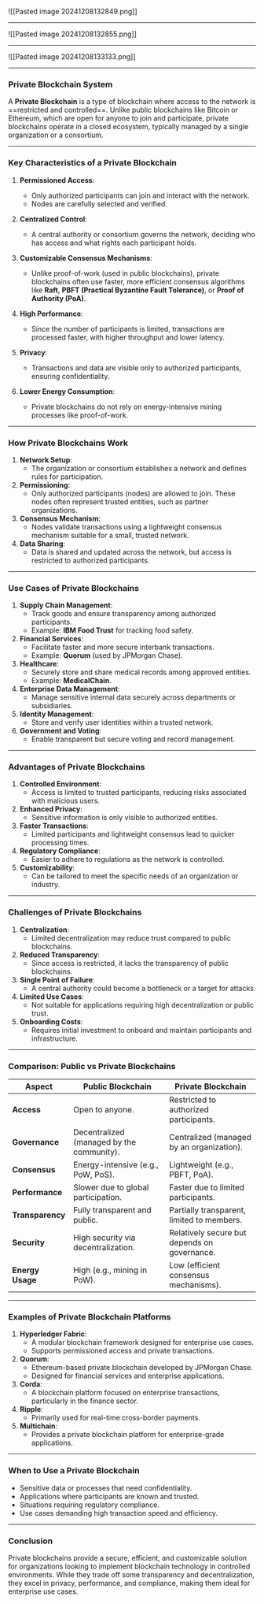 ![[Pasted image 20241208132849.png]]

---

![[Pasted image 20241208132855.png]]


---
![[Pasted image 20241208133133.png]]

---

### **Private Blockchain System**

A **Private Blockchain** is a type of blockchain where access to the network is ==restricted and controlled==. Unlike public blockchains like Bitcoin or Ethereum, which are open for anyone to join and participate, private blockchains operate in a closed ecosystem, typically managed by a single organization or a consortium.

---

### **Key Characteristics of a Private Blockchain**

1. **Permissioned Access**:
    - Only authorized participants can join and interact with the network.
    - Nodes are carefully selected and verified.
2. **Centralized Control**:
    - A central authority or consortium governs the network, deciding who has access and what rights each participant holds.
3. **Customizable Consensus Mechanisms**:
    - Unlike proof-of-work (used in public blockchains), private blockchains often use faster, more efficient consensus algorithms like **Raft**, **PBFT (Practical Byzantine Fault Tolerance)**, or **Proof of Authority (PoA)**.
4. **High Performance**:
    - Since the number of participants is limited, transactions are processed faster, with higher throughput and lower latency.
5. **Privacy**:
    - Transactions and data are visible only to authorized participants, ensuring confidentiality.
6. **Lower Energy Consumption**:
    
    - Private blockchains do not rely on energy-intensive mining processes like proof-of-work.

---

### **How Private Blockchains Work**

1. **Network Setup**:
    - The organization or consortium establishes a network and defines rules for participation.
2. **Permissioning**:
    - Only authorized participants (nodes) are allowed to join. These nodes often represent trusted entities, such as partner organizations.
3. **Consensus Mechanism**:
    - Nodes validate transactions using a lightweight consensus mechanism suitable for a small, trusted network.
4. **Data Sharing**:
    - Data is shared and updated across the network, but access is restricted to authorized participants.

---

### **Use Cases of Private Blockchains**

1. **Supply Chain Management**:
    - Track goods and ensure transparency among authorized participants.
    - Example: **IBM Food Trust** for tracking food safety.
2. **Financial Services**:
    - Facilitate faster and more secure interbank transactions.
    - Example: **Quorum** (used by JPMorgan Chase).
3. **Healthcare**:
    - Securely store and share medical records among approved entities.
    - Example: **MedicalChain**.
4. **Enterprise Data Management**:
    - Manage sensitive internal data securely across departments or subsidiaries.
5. **Identity Management**:
    - Store and verify user identities within a trusted network.
6. **Government and Voting**:
    - Enable transparent but secure voting and record management.

---

### **Advantages of Private Blockchains**

1. **Controlled Environment**:
    - Access is limited to trusted participants, reducing risks associated with malicious users.
2. **Enhanced Privacy**:
    - Sensitive information is only visible to authorized entities.
3. **Faster Transactions**:
    - Limited participants and lightweight consensus lead to quicker processing times.
4. **Regulatory Compliance**:
    - Easier to adhere to regulations as the network is controlled.
5. **Customizability**:
    - Can be tailored to meet the specific needs of an organization or industry.

---

### **Challenges of Private Blockchains**

1. **Centralization**:
    - Limited decentralization may reduce trust compared to public blockchains.
2. **Reduced Transparency**:
    - Since access is restricted, it lacks the transparency of public blockchains.
3. **Single Point of Failure**:
    - A central authority could become a bottleneck or a target for attacks.
4. **Limited Use Cases**:
    - Not suitable for applications requiring high decentralization or public trust.
5. **Onboarding Costs**:
    - Requires initial investment to onboard and maintain participants and infrastructure.

---

### **Comparison: Public vs Private Blockchains**

|**Aspect**|**Public Blockchain**|**Private Blockchain**|
|---|---|---|
|**Access**|Open to anyone.|Restricted to authorized participants.|
|**Governance**|Decentralized (managed by the community).|Centralized (managed by an organization).|
|**Consensus**|Energy-intensive (e.g., PoW, PoS).|Lightweight (e.g., PBFT, PoA).|
|**Performance**|Slower due to global participation.|Faster due to limited participants.|
|**Transparency**|Fully transparent and public.|Partially transparent, limited to members.|
|**Security**|High security via decentralization.|Relatively secure but depends on governance.|
|**Energy Usage**|High (e.g., mining in PoW).|Low (efficient consensus mechanisms).|

---

### **Examples of Private Blockchain Platforms**

1. **Hyperledger Fabric**:
    - A modular blockchain framework designed for enterprise use cases.
    - Supports permissioned access and private transactions.
2. **Quorum**:
    - Ethereum-based private blockchain developed by JPMorgan Chase.
    - Designed for financial services and enterprise applications.
3. **Corda**:
    - A blockchain platform focused on enterprise transactions, particularly in the finance sector.
4. **Ripple**:
    - Primarily used for real-time cross-border payments.
5. **Multichain**:
    - Provides a private blockchain platform for enterprise-grade applications.

---

### **When to Use a Private Blockchain**

- Sensitive data or processes that need confidentiality.
- Applications where participants are known and trusted.
- Situations requiring regulatory compliance.
- Use cases demanding high transaction speed and efficiency.

---

### **Conclusion**

Private blockchains provide a secure, efficient, and customizable solution for organizations looking to implement blockchain technology in controlled environments. While they trade off some transparency and decentralization, they excel in privacy, performance, and compliance, making them ideal for enterprise use cases.